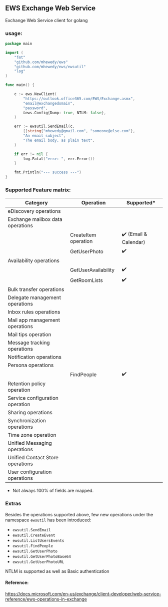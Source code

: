 ## EWS Exchange Web Service
Exchange Web Service client for golang

### usage:
```go
package main

import (
	"fmt"
	"github.com/mhewedy/ews"
	"github.com/mhewedy/ews/ewsutil"
	"log"
)

func main() {

	c := ews.NewClient(
		"https://outlook.office365.com/EWS/Exchange.asmx",
		"email@exchangedomain",
		"password",
		&ews.Config{Dump: true, NTLM: false},
	)

	err := ewsutil.SendEmail(c,
		[]string{"mhewedy@gmail.com", "someone@else.com"},
		"An email subject",
		"The email body, as plain text",
	)

	if err != nil {
		log.Fatal("err>: ", err.Error())
	}

	fmt.Println("--- success ---")
}

```

### Supported Feature matrix:

| Category                         	| Operation            	| Supported*       	|
|----------------------------------	|----------------------	|------------------	|
| eDiscovery operations            	|                      	|                  	|
| Exchange mailbox data operations 	|                      	|                  	|
|                                  	| CreateItem operation 	| ✔️ (Email & Calendar)|
|                                  	| GetUserPhoto      	| ✔️                |
| Availability operations          	|                      	|                  	|
|                                  	| GetUserAvailability  	| ✔️             	|
|                                  	| GetRoomLists      	| ✔️             	|
| Bulk transfer operations         	|                      	|                  	|
| Delegate management operations   	|                      	|                  	|
| Inbox rules operations           	|                      	|                  	|
| Mail app management operations   	|                      	|                  	|
| Mail tips operation              	|                      	|                  	|
| Message tracking operations      	|                      	|                  	|
| Notification operations          	|                      	|                  	|
| Persona operations               	|                      	|                  	|
|                                   | FindPeople            | ✔️             	|
| Retention policy operation       	|                      	|                  	|
| Service configuration operation  	|                      	|                  	|
| Sharing operations               	|                      	|                  	|
| Synchronization operations       	|                      	|                  	|
| Time zone operation              	|                      	|                  	|
| Unified Messaging operations     	|                      	|                  	|
| Unified Contact Store operations 	|                      	|                  	|
| User configuration operations    	|                      	|                  	|

* Not always 100% of fields are mapped.

### Extras
Besides the operations supported above, few new operations under the namespace `ewsutil` has been introduced:
* `ewsutil.SendEmail` 
* `ewsutil.CreateEvent`
* `ewsutil.ListUsersEvents`
* `ewsutil.FindPeople`
* `ewsutil.GetUserPhoto`
* `ewsutil.GetUserPhotoBase64`
* `ewsutil.GetUserPhotoURL`

NTLM is supported as well as Basic authentication

#### Reference:
https://docs.microsoft.com/en-us/exchange/client-developer/web-service-reference/ews-operations-in-exchange

